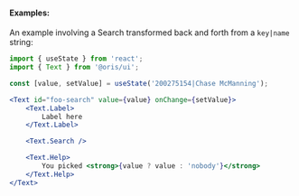 
#### Examples:

An example involving a Search transformed back and forth from a `key|name` string:

```jsx
import { useState } from 'react';
import { Text } from '@oris/ui';

const [value, setValue] = useState('200275154|Chase McManning');

<Text id="foo-search" value={value} onChange={setValue}>
    <Text.Label>
        Label here
    </Text.Label>

    <Text.Search />

    <Text.Help>
        You picked <strong>{value ? value : 'nobody'}</strong>
    </Text.Help>
</Text>
```

